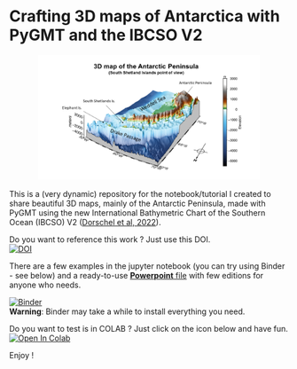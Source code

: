 # Crafting 3D maps of Antarctica with PyGMT and the IBCSO V2

<p align="center">
  <img src="https://github.com/andrebelem/3D-Antarctic-maps/blob/main/3D-Antarctic-Maps.png" alt="3D Antarctic Peninsula" width="400"/>
</p>

This is a (very dynamic) repository for the notebook/tutorial I created to share beautiful 3D maps, mainly of the Antarctic Peninsula, made with PyGMT using the new International Bathymetric Chart of the Southern Ocean (IBCSO) V2 ([Dorschel et al, 2022](https://doi.pangaea.de/10.1594/PANGAEA.937574)).

Do you want to reference this work ? Just use this DOI.<br>
[![DOI](https://zenodo.org/badge/502757670.svg)](https://zenodo.org/badge/latestdoi/502757670)

There are a few examples in the jupyter notebook (you can try using Binder - see below) and a ready-to-use [**Powerpoint** file](https://github.com/andrebelem/3D-Antarctic-maps/blob/main/3D_Antarctic_Maps.pptx) with few editions for anyone who needs.

[![Binder](https://mybinder.org/badge_logo.svg)](https://mybinder.org/v2/gh/andrebelem/3D-Antarctic-maps/main?labpath=Antarctic_Peninsula_3D_Maps.ipynb)<br>
**Warning**: Binder may take a while to install everything you need.

Do you want to test is in COLAB ? Just click on the icon below and have fun.<br>
[![Open In Colab](https://colab.research.google.com/assets/colab-badge.svg)](https://colab.research.google.com/github/andrebelem/3D-Antarctic-maps/blob/main/Antarctic_Peninsula_3D_Maps_[COLAB_Version].ipynb)

Enjoy !

